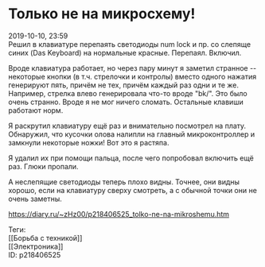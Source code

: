 Только не на микросхему!
=========================

   
 2019-10-10, 23:59   
  Решил в клавиатуре перепаять светодиоды num lock и пр. со слепяще синих (Das Keyboard) на нормальные красные. Перепаял. Включил.   
   
 Вроде клавиатура работает, но через пару минут я заметил странное -- некоторые кнопки (в т.ч. стрелочки и контролы) вместо одного нажатия генерируют пять, причём не тех, причём каждый раз одни и те же. Например, стрелка влево генерировала что-то вроде "bk/". Это было очень странно. Вроде я не мог ничего сломать. Остальные клавиши работают норм.   
   
 Я раскрутил клавиатуру ещё раз и внимательно посмотрел на плату. Обнаружил, что кусочки олова налипли на главный микроконтроллер и замкнули некоторые ножки! Вот это я растяпа.   
   
 Я удалил их при помощи пальца, после чего попробовал включить ещё раз. Глюки пропали.   
   
 А неслепящие светодиоды теперь плохо видны. Точнее, они видны хорошо, если на клавиатуру сверху смотреть, а с обычной точки они не очень заметны.   
    
 <https://diary.ru/~zHz00/p218406525_tolko-ne-na-mikroshemu.htm>   
   
 Теги:   
 [[Борьба с техникой]]   
 [[Электроника]]   
 ID: p218406525